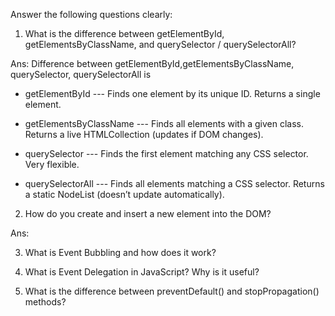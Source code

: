 
 Answer the following questions clearly:

1. What is the difference between getElementById, getElementsByClassName, and querySelector / querySelectorAll?

Ans: Difference between  getElementById,getElementsByClassName, querySelector, querySelectorAll is


* getElementById --- Finds one element by its unique ID. Returns a single element.

* getElementsByClassName --- Finds all elements with a given class. Returns a live HTMLCollection (updates if DOM changes).

* querySelector --- Finds the first element matching any CSS selector. Very flexible.

* querySelectorAll --- Finds all elements matching a CSS selector. Returns a static NodeList (doesn’t update automatically).

2. How do you create and insert a new element into the DOM?

Ans: 

3. What is Event Bubbling and how does it work?

4. What is Event Delegation in JavaScript? Why is it useful?

5. What is the difference between preventDefault() and stopPropagation() methods?

